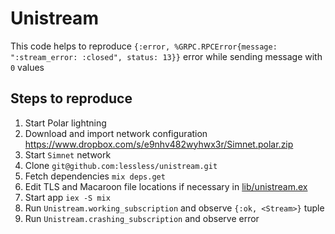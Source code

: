 # Unistream

This code helps to reproduce `{:error, %GRPC.RPCError{message: ":stream_error: :closed", status: 13}}` error while sending message with `0` values


## Steps to reproduce

1. Start Polar lightning
2. Download and import network configuration https://www.dropbox.com/s/e9nhv482wyhwx3r/Simnet.polar.zip
3. Start `Simnet` network 
4. Clone `git@github.com:lessless/unistream.git`
5. Fetch dependencies `mix deps.get`
5. Edit TLS  and Macaroon file locations if necessary in [lib/unistream.ex](https://github.com/lessless/unistream/blob/master/lib/unistream.ex)
6. Start app `iex -S mix`
7. Run `Unistream.working_subscription` and observe `{:ok, <Stream>}` tuple
8. Run `Unistream.crashing_subscription` and observe error

